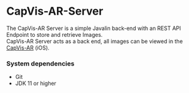 # CapVis-AR-Server

The CapVis-AR Server is a simple Javalin back-end with an REST API Endpoint to store and retrieve Images.   
CapVis-AR Server acts as a back end, all images can be viewed in
the [CapVis-AR](https://github.com/timbachmann/CapVis-AR) (iOS).  

### System dependencies

* Git
* JDK 11 or higher
